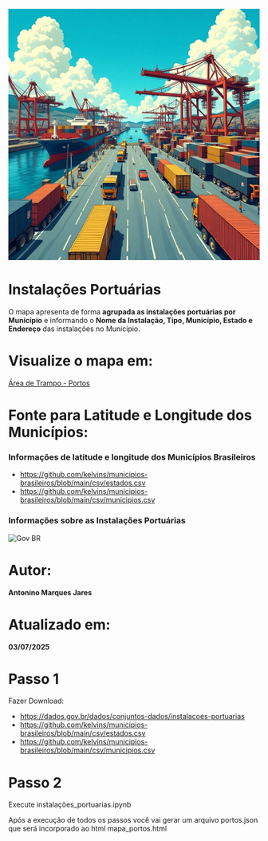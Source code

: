 ![Porto](porto.jpg)

# Instalações Portuárias
O mapa apresenta de forma **agrupada as instalações portuárias por Município** e informando o **Nome da Instalação, Tipo, Município, Estado e Endereço** das instalações no Município.

# Visualize o mapa em:
[Área de Trampo - Portos](https://www.areadetrampo.com.br/instalacoes-portuarias-particulares-agrupadas-por-municipio/)

# Fonte para Latitude e Longitude dos Municípios:

### Informações de latitude e longitude dos Municípios Brasileiros
* https://github.com/kelvins/municipios-brasileiros/blob/main/csv/estados.csv
* https://github.com/kelvins/municipios-brasileiros/blob/main/csv/municipios.csv
  
### Informações sobre as Instalações Portuárias

![[Gov BR](govbr.webp)](https://dados.gov.br/dados/conjuntos-dados/instalacoes-portuarias)
  
# Autor:

**Antonino Marques Jares**

# Atualizado em:

**03/07/2025**

# Passo 1
Fazer Download: 
* https://dados.gov.br/dados/conjuntos-dados/instalacoes-portuarias
* https://github.com/kelvins/municipios-brasileiros/blob/main/csv/estados.csv
* https://github.com/kelvins/municipios-brasileiros/blob/main/csv/municipios.csv

# Passo 2
Execute instalações_portuarias.ipynb

Após a execução de todos os passos você vai gerar um arquivo portos.json que será incorporado ao html mapa_portos.html


